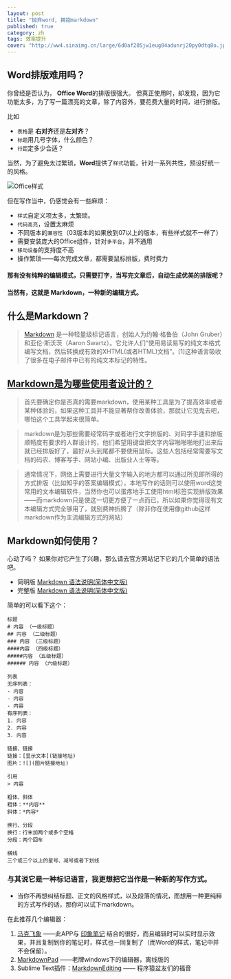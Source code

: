 ```yaml
---
layout: post
title: "抛弃word, 拥抱markdown"
published: true
category: zh
tags: 效率提升
cover: "http://ww4.sinaimg.cn/large/6d0af205jw1eug84adunrj20py0dtq8o.jpg"
---
```


## Word排版难用吗？

你曾经是否认为， **Office Word**的排版很强大。 但真正使用时，却发现，因为它功能太多，为了写一篇漂亮的文章，除了内容外，要花费大量的时间，进行排版。

比如  

- `表格`是 **右对齐**还是**左对齐**？
- `标题`用几号字体，什么颜色？
- `行距`定多少合适？

当然，为了避免太过繁琐，**Word**提供了`样式`功能，针对一系列共性，预设好统一的风格。  

![Office样式](http://www.gcpowertools.com.cn/products/img/screenshots/winforms/winforms_ribbon_showoff.png)

但在写作当中，仍感觉会有一些麻烦：  

- `样式`自定义项太多，太繁琐。
- `代码高亮`，设置太麻烦
- 不同版本的`兼容性`（03版本的如果放到07以上的版本，有些样式就不一样了）
- 需要安装庞大的Office组件，针对`多平台`，并不通用
- `移动设备`的支持度不高
- 操作繁琐——每次完成文章，都需要鼠标排版，费时费力

#### 那有没有纯粹的编辑模式，只需要打字，当写完文章后，自动生成优美的排版呢？

#### 当然有，这就是 **Markdown**，一种新的编辑方式。

## 什么是Markdown？

> [Markdown](http://zh.wikipedia.org/wiki/Markdown) 是一种轻量级标记语言，创始人为约翰·格鲁伯（John Gruber）和亚伦·斯沃茨（Aaron Swartz）。它允许人们“使用易读易写的纯文本格式编写文档，然后转换成有效的XHTML(或者HTML)文档”。[1]这种语言吸收了很多在电子邮件中已有的纯文本标记的特性。

## [Markdown是为哪些使用者设计的？](http://www.zhihu.com/question/20409634)

> 首先要确定你是否真的需要markdown，使用某种工具是为了提高效率或者某种体验的，如果这种工具并不能显著帮你改善体验，那就让它见鬼去吧，哪怕这个工具学起来很简单。

> markdown是为那些需要经常码字或者进行文字排版的、对码字手速和排版顺畅度有要求的人群设计的，他们希望用键盘把文字内容啪啪啪地打出来后就已经排版好了，最好从头到尾都不要使用鼠标。这些人包括经常需要写文档的码农、博客写手、网站小编、出版业人士等等。

> 通常情况下，网络上需要进行大量文字输入的地方都可以通过所见即所得的方式排版（比如知乎的答案编辑模式），本地写作的话则可以使用word这类常用的文本编辑软件，当然你也可以蛋疼地手工使用html标签实现排版效果——而markdown只是使这一切更方便了一点而已，所以如果你觉得现有文本编辑方式完全够用了，就别费神折腾了（除非你在使用像github这样markdown作为主流编辑方式的网站）

## Markdown如何使用？

心动了吗？ 
如果你对它产生了兴趣，那么请去官方网站记下它的几个简单的语法吧。  

- 简明版 [Markdown 语法说明(简体中文版)](http://wowubuntu.com/markdown/basic.html)
- 完整版 [Markdown 语法说明(简体中文版)](http://wowubuntu.com/markdown/index.html)

简单的可以看下这个：  

~~~
标题
# 内容 （一级标题）
## 内容 （二级标题）
### 内容 （三级标题）
####内容 （四级标题）
#####内容 （五级标题）
###### 内容 （六级标题）

列表
无序列表：
- 内容
- 内容
- 内容
有序列表：
1. 内容
2. 内容
3. 内容

链接、链接
链接：[显示文本](链接地址)
图片：![](图片链接地址)

引用
> 内容

粗体、斜体
粗体：**内容**
斜体：*内容*

换行、分段
换行：行末加两个或多个空格
分段：两个回车

横线
三个或三个以上的星号、减号或者下划线
~~~

### 与其说它是一种标记语言，我更想把它当作是一种新的写作方式。 

- 当你不再想纠结标题、正文的风格样式，以及段落的情况，而想用一种更纯粹的方式写作的话，那你可以试下markdown。

在此推荐几个编辑器：  

1. [马克飞象](http://maxiang.info/) ——此APP与 [印象笔记](www.yinxiang.com) 结合的很好，而且编辑时可以实时显示效果，并且复制到你的笔记时，样式也一同复制了（而Word的样式，笔记中并不会保留）。
2. [MarkdownPad](markdownpad.com) ——老牌windows下的编辑器，离线版的
3. Sublime Text插件：[MarkdownEditing](https://sublime.wbond.net/packages/MarkdownEditing‎
) —— 程序猿盆友们的福音

